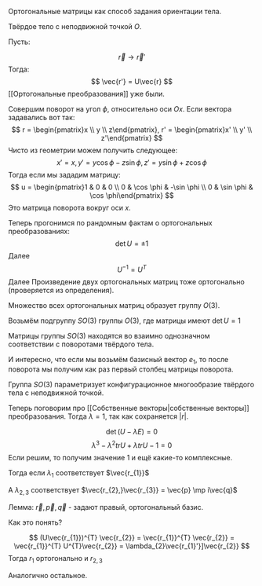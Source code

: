Ортогональные матрицы как способ задания ориентации тела.

Твёрдое тело с неподвижной точкой $O$.

Пусть:

$$
\vec{r} \rightarrow \vec{r}'
$$
Тогда:
$$
\vec{r'} = U\vec{r}
$$
[[Ортогональные преобразования]] уже были.

Совершим поворот на угол $\phi$, относительно оси $Ox$.
Если вектора задавались вот так:
$$
r = \begin{pmatrix}x \\ y \\ z\end{pmatrix}, r' = \begin{pmatrix}x' \\ y' \\ z'\end{pmatrix}
$$
Чисто из геометрии можем получить следующее:
$$
x' = x, y' = y\cos \phi - z \sin \phi, z' = y\sin \phi + z \cos \phi
$$
Тогда если мы зададим матрицу:
$$
u = \begin{pmatrix}1  & 0 & 0 \\ 0 & \cos \phi & -\sin \phi \\ 0 & \sin \phi & \cos \phi\end{pmatrix}
$$
Это матрица поворота вокруг оси $x$.

Теперь прогонимся по рандомным фактам о ортогональных преобразованиях:
$$
\det U = \pm 1
$$
Далее
$$
U^{-1} = U^{T}
$$
Далее
Произведение двух ортогональных матриц тоже ортогонально (проверяется из определения).

Множество всех ортогональных матриц образует группу $O(3)$.

Возьмём подгруппу $SO(3)$ группы $O(3)$, где матрицы имеют $\det U = 1$

Матрицы группы $SO(3)$ находятся во взаимно однозначном соответствии с поворотами твёрдого тела.

И интересно, что если мы возьмём базисный вектор $e_{1}$, то после поворота мы получим как раз первый столбец матрицы поворота.

Группа $SO(3)$ параметризует конфигурационное многообразие твёрдого тела с неподвижной точкой.

Теперь поговорим про [[Собственные векторы|собственные векторы]] преобразования. Тогда $\lambda = 1$, так как сохраняется $|r|$.

$$
\det(U - \lambda E) = 0
$$
$$
\lambda^{3} - \lambda^{2} trU + \lambda trU - 1 = 0
$$
Если решим, то получим значение $1$ и ещё какие-то комплексные.

Тогда если $\lambda_{1}$ соответствует $\vec{r_{1}}$

А $\lambda_{2,3}$ соответствует $\vec{r_{2},}\vec{r_{3}} = \vec{p} \mp i\vec{q}$

Лемма: $\vec{r}, \vec{p}, \vec{q}$ - задают правый, ортогональный базис.

Как это понять?

$$
(U\vec{r_{1}})^{T} \vec{r_{2}} = \vec{r_{1}}^{T} \vec{r_{2}} = \vec{r_{1}}^{T} U^{T}\vec{r_{2}} = \lambda_{2}\vec{r_{1}'}]\vec{r_{2}}
$$
Тогда $r_{1}$ ортогонально и $r_{2, 3}$

Аналогично остальное.

